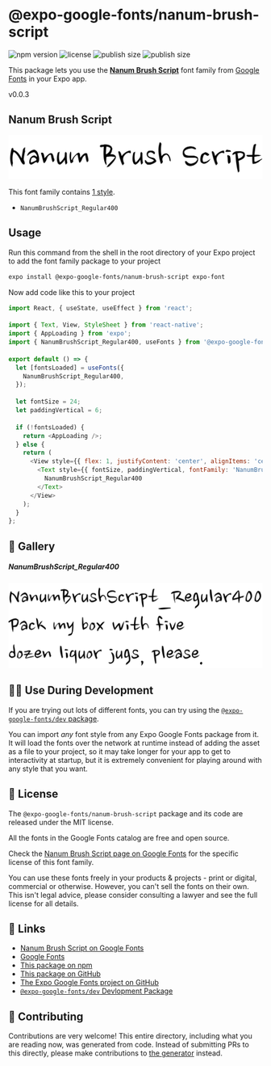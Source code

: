# @expo-google-fonts/nanum-brush-script

![npm version](https://flat.badgen.net/npm/v/@expo-google-fonts/nanum-brush-script)
![license](https://flat.badgen.net/github/license/expo/google-fonts)
![publish size](https://flat.badgen.net/packagephobia/install/@expo-google-fonts/nanum-brush-script)
![publish size](https://flat.badgen.net/packagephobia/publish/@expo-google-fonts/nanum-brush-script)

This package lets you use the [**Nanum Brush Script**](https://fonts.google.com/specimen/Nanum+Brush+Script) font family from [Google Fonts](https://fonts.google.com/) in your Expo app.

v0.0.3

## Nanum Brush Script

![Nanum Brush Script](./font-family.png)

This font family contains [1 style](#-gallery).

- `NanumBrushScript_Regular400`

## Usage

Run this command from the shell in the root directory of your Expo project to add the font family package to your project
```sh
expo install @expo-google-fonts/nanum-brush-script expo-font
```

Now add code like this to your project
```js
import React, { useState, useEffect } from 'react';

import { Text, View, StyleSheet } from 'react-native';
import { AppLoading } from 'expo';
import { NanumBrushScript_Regular400, useFonts } from '@expo-google-fonts/nanum-brush-script';

export default () => {
  let [fontsLoaded] = useFonts({
    NanumBrushScript_Regular400,
  });

  let fontSize = 24;
  let paddingVertical = 6;

  if (!fontsLoaded) {
    return <AppLoading />;
  } else {
    return (
      <View style={{ flex: 1, justifyContent: 'center', alignItems: 'center' }}>
        <Text style={{ fontSize, paddingVertical, fontFamily: 'NanumBrushScript_Regular400' }}>
          NanumBrushScript_Regular400
        </Text>
      </View>
    );
  }
};

```

## 🔡 Gallery

##### NanumBrushScript_Regular400
![NanumBrushScript_Regular400](./e99eadfe916b8afa1065e368b0c06a725089504ffa9cd2bb1832cbe59ecb4822.ttf.png)


## 👩‍💻 Use During Development

If you are trying out lots of different fonts, you can try using the [`@expo-google-fonts/dev` package](https://github.com/expo/google-fonts/tree/master/font-packages/dev#readme).

You can import *any* font style from any Expo Google Fonts package from it. It will load the fonts
over the network at runtime instead of adding the asset as a file to your project, so it may take longer
for your app to get to interactivity at startup, but it is extremely convenient
for playing around with any style that you want.

## 📖 License

The `@expo-google-fonts/nanum-brush-script` package and its code are released under the MIT license.

All the fonts in the Google Fonts catalog are free and open source.

Check the [Nanum Brush Script page on Google Fonts](https://fonts.google.com/specimen/Nanum+Brush+Script) for the specific license of this font family.

You can use these fonts freely in your products & projects - print or digital, commercial or otherwise. However, you can't sell the fonts on their own. This isn't legal advice, please consider consulting a lawyer and see the full license for all details.

## 🔗 Links

- [Nanum Brush Script on Google Fonts](https://fonts.google.com/specimen/Nanum+Brush+Script)
- [Google Fonts](https://fonts.google.com/)
- [This package on npm](https://www.npmjs.com/package/@expo-google-fonts/nanum-brush-script)
- [This package on GitHub](https://github.com/expo/google-fonts/tree/master/font-packages/nanum-brush-script)
- [The Expo Google Fonts project on GitHub](https://github.com/expo/google-fonts)
- [`@expo-google-fonts/dev` Devlopment Package](https://github.com/expo/google-fonts/tree/master/font-packages/dev)


## 🤝 Contributing

Contributions are very welcome! This entire directory, including what you are reading now, was generated from code. Instead of submitting PRs to this directly, please make contributions to [the generator](https://github.com/expo/google-fonts/tree/master/packages/generator) instead.

